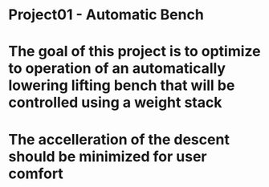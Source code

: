 # Project01 - Automatic Bench
# The goal of this project is to optimize to operation of an automatically lowering lifting bench that will be controlled using a weight stack
# The accelleration of the descent should be minimized for user comfort

